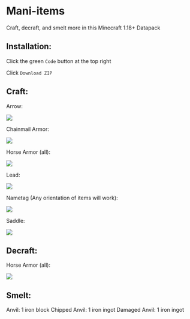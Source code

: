 # Mani-items
Craft, decraft, and smelt more in this Minecraft 1.18+ Datapack

## Installation:

Click the green `Code` button at the top right

Click `Download ZIP`

## Craft:
Arrow:

![](https://i.gyazo.com/692932230bf3add0f7e12e5c327ca341.png)

Chainmail Armor:

![](https://i.gyazo.com/372ae02e9a8edd8f59d799aa8491f2e6.png)

Horse Armor (all):

![](https://i.gyazo.com/602b5dda79425b8373f0056625db9439.png)

Lead:

![](https://i.gyazo.com/81a10436703e094d60f02820b69beedb.png)

Nametag (Any orientation of items will work):

![](https://i.gyazo.com/f7cf7234b93cd96de4ec47ead05ecdc0.png)

Saddle:

![](https://i.gyazo.com/4fd200ff9676738cc9e1eea65dfb6272.png)

## Decraft:

Horse Armor (all):

![](https://i.gyazo.com/9bcecbecfc299ad1300fe9a60fd53bee.png)

## Smelt:

Anvil: 1 iron block
Chipped Anvil: 1 iron ingot
Damaged Anvil: 1 iron ingot
